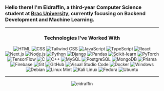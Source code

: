 <h3>Hello there! I'm Eidraffin, a third-year Computer Science student at <a href="https://www.bracu.ac.bd/">Brac University</a>, currently focusing on Backend Development and Machine Learning.</h3>

---

<h3 align="center">Technologies I've Worked With</h3>

<p align="center">            
  <img alt="HTML" src="https://img.shields.io/badge/HTML-E34F26?logo=html5&logoColor=white&style=flat" />
  <img alt="CSS" src="https://img.shields.io/badge/CSS-1572B6?logo=css3&logoColor=white&style=flat" />
  <img alt="Tailwind CSS" src="https://img.shields.io/badge/Tailwind%20CSS-06B6D4?logo=tailwindcss&logoColor=white&style=flat" />
  <img alt="JavaScript" src="https://img.shields.io/badge/JavaScript-F7DF1E?logo=javascript&logoColor=white&style=flat" />
  <img alt="TypeScript" src="https://img.shields.io/badge/TypeScript-3178C6?logo=typescript&logoColor=white&style=flat" />
  <img alt="React" src="https://img.shields.io/badge/React-61DAFB?logo=react&logoColor=white&style=flat" />
  <img alt="Next.js" src="https://img.shields.io/badge/Next.js-000000?logo=next.js&logoColor=white&style=flat" />
  <img alt="Node.js" src="https://img.shields.io/badge/Node.js-339933?logo=node.js&logoColor=white&style=flat" />
  <img alt="Python" src="https://img.shields.io/badge/Python-3776AB?logo=python&logoColor=white&style=flat" />
  <img alt="Django" src="https://img.shields.io/badge/Django-092E20?logo=django&logoColor=white&style=flat" />
  <img alt="Pandas" src="https://img.shields.io/badge/Pandas-150458?logo=pandas&logoColor=white&style=flat" />
  <img alt="Scikit-learn" src="https://img.shields.io/badge/Scikit--learn-F7931E?logo=scikit-learn&logoColor=white&style=flat" />
  <img alt="PyTorch" src="https://img.shields.io/badge/PyTorch-EE4C2A?logo=pytorch&logoColor=white&style=flat" />
  <img alt="TensorFlow" src="https://img.shields.io/badge/TensorFlow-FF6F20?logo=tensorflow&logoColor=white&style=flat" />
  <img alt="C" src="https://img.shields.io/badge/C-00599C?logo=c&logoColor=white&style=flat" />
  <img alt="C++" src="https://img.shields.io/badge/C%2B%2B-00599C?logo=c%2B%2B&logoColor=white&style=flat" />
  <img alt="MySQL" src="https://img.shields.io/badge/MySQL-4479A1?logo=mysql&logoColor=white&style=flat" />
  <img alt="PostgreSQL" src="https://img.shields.io/badge/PostgreSQL-336791?logo=postgresql&logoColor=white&style=flat" />
  <img alt="MongoDB" src="https://img.shields.io/badge/MongoDB-47A248?logo=mongodb&logoColor=white&style=flat" />
  <img alt="Prisma" src="https://img.shields.io/badge/Prisma-2D3748?logo=prisma&logoColor=white&style=flat" />
  <img alt="Firebase" src="https://img.shields.io/badge/Firebase-F57C00?logo=firebase&logoColor=white&style=flat" />
  <img alt="Git" src="https://img.shields.io/badge/Git-F05032?logo=git&logoColor=white&style=flat" />
  <img alt="GitHub" src="https://img.shields.io/badge/GitHub-181717?logo=github&logoColor=white&style=flat" />
  <img alt="Visual Studio Code" src="https://img.shields.io/badge/Visual%20Studio%20Code-007ACC?logo=visual+studio+code&logoColor=white&style=flat" />
  <img alt="Docker" src="https://img.shields.io/badge/Docker-2496ED?logo=docker&logoColor=white&style=flat" /> 
  <img alt="Windows" src="https://img.shields.io/badge/Windows-0078D6?logo=windows&logoColor=white&style=flat" />
  <img alt="Debian" src="https://img.shields.io/badge/Debian-A81D24?logo=debian&logoColor=white&style=flat" />
  <img alt="Linux Mint" src="https://img.shields.io/badge/Linux%20Mint-87CF3F?logo=linuxmint&logoColor=white&style=flat" />
  <img alt="Kali Linux" src="https://img.shields.io/badge/Kali%20Linux-557C94?logo=kali-linux&logoColor=white&style=flat" />
  <img alt="Fedora" src="https://img.shields.io/badge/Fedora-294172?logo=fedora&logoColor=white&style=flat" />
  <img alt="Ubuntu" src="https://img.shields.io/badge/Ubuntu-E95420?logo=ubuntu&logoColor=white&style=flat" />
</p>

---

<p align="center">
  <img src="https://github-readme-stats.vercel.app/api/top-langs?username=eidraffin&show_icons=true&locale=en&layout=compact&theme=github_dark" alt="eidraffin" />
</p>
